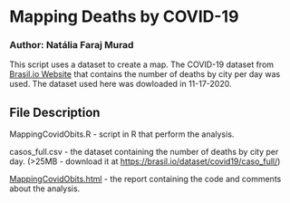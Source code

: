 # Mapping Deaths by COVID-19

### Author: Natália Faraj Murad

This script uses a dataset to create a map.
The COVID-19 dataset from [Brasil.io Website](https://brasil.io/dataset/covid19/caso_full/) that contains the number of deaths by city per day was used. The dataset used here was dowloaded in 11-17-2020.

## File Description

MappingCovidObits.R - script in R that perform the analysis.

casos_full.csv - the dataset containing the number of deaths by city per day. (>25MB - download it at https://brasil.io/dataset/covid19/caso_full/)

[MappingCovidObits.html](https://rpubs.com/natmurad/mapcovid) - the report containing the code and comments about the analysis.
